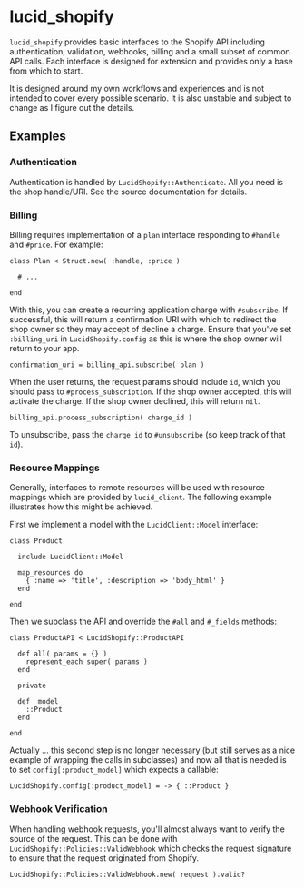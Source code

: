 lucid_shopify
=============

`lucid_shopify` provides basic interfaces to the Shopify API including
authentication, validation, webhooks, billing and a small subset of common API
calls. Each interface is designed for extension and provides only a base from
which to start.

It is designed around my own workflows and experiences and is not intended to
cover every possible scenario. It is also unstable and subject to change as I
figure out the details.


Examples
--------

### Authentication

Authentication is handled by `LucidShopify::Authenticate`. All you need is
the shop handle/URI. See the source documentation for details.


### Billing

Billing requires implementation of a `plan` interface responding to `#handle`
and `#price`. For example:

    class Plan < Struct.new( :handle, :price )

      # ...

    end

With this, you can create a recurring application charge with `#subscribe`.
If successful, this will return a confirmation URI with which to redirect the
shop owner so they may accept of decline a charge. Ensure that you've set
`:billing_uri` in `LucidShopify.config` as this is where the shop owner will
return to your app.

    confirmation_uri = billing_api.subscribe( plan )

When the user returns, the request params should include `id`, which you
should pass to `#process_subscription`. If the shop owner accepted, this will
activate the charge. If the shop owner declined, this will return `nil`.

    billing_api.process_subscription( charge_id )

To unsubscribe, pass the `charge_id` to `#unsubscribe` (so keep track of
that `id`).


### Resource Mappings

Generally, interfaces to remote resources will be used with resource mappings
which are provided by `lucid_client`. The following example illustrates how
this might be achieved.

First we implement a model with the `LucidClient::Model` interface:

    class Product

      include LucidClient::Model

      map_resources do
        { :name => 'title', :description => 'body_html' }
      end

    end

Then we subclass the API and override the `#all` and `#_fields` methods:

    class ProductAPI < LucidShopify::ProductAPI

      def all( params = {} )
        represent_each super( params )
      end

      private

      def _model
        ::Product
      end

    end

Actually ... this second step is no longer necessary (but still serves as a
nice example of wrapping the calls in subclasses) and now all that is needed
is to set `config[:product_model]` which expects a callable:

    LucidShopify.config[:product_model] = -> { ::Product }


### Webhook Verification

When handling webhook requests, you'll almost always want to verify the source
of the request. This can be done with `LucidShopify::Policies::ValidWebhook`
which checks the request signature to ensure that the request originated from
Shopify.

    LucidShopify::Policies::ValidWebhook.new( request ).valid?
